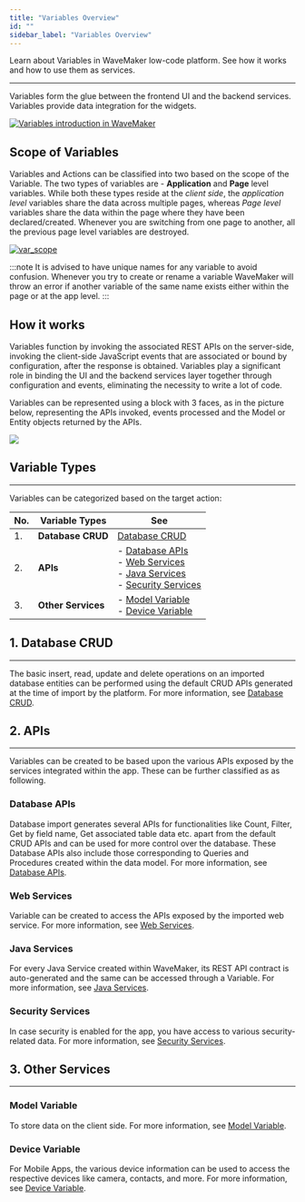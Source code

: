 ```yaml
---
title: "Variables Overview"
id: ""
sidebar_label: "Variables Overview"
---
```

Learn about Variables in WaveMaker low-code platform. See how it works and how to use them as services.

---
Variables form the glue between the frontend UI and the backend services. Variables provide data integration for the widgets. 

[![Variables introduction in WaveMaker](/learn/assets/variables_introduction.PNG)](/learn/assets/variables_introduction.PNG)  

## Scope of Variables

Variables and Actions can be classified into two based on the scope of the Variable. The two types of variables are - **Application** and **Page** level variables. While both these types reside at the _client side_, the _application level_ variables share the data across multiple pages, whereas _Page level_ variables share the data within the page where they have been declared/created. Whenever you are switching from one page to another, all the previous page level variables are destroyed.  

[![var_scope](/learn/assets/var_scope.png)](/learn/assets/var_scope.png) 

:::note
It is advised to have unique names for any variable to avoid confusion. Whenever you try to create or rename a variable WaveMaker will throw an error if another variable of the same name exists either within the page or at the app level.
:::

## How it works

Variables function by invoking the associated REST APIs on the server-side, invoking the client-side JavaScript events that are associated or bound by configuration, after the response is obtained. Variables play a significant role in binding the UI and the backend services layer together through configuration and events, eliminating the necessity to write a lot of code.

Variables can be represented using a block with 3 faces, as in the picture below, representing the APIs invoked, events processed and the Model or Entity objects returned by the APIs.

[![](/learn/assets/var_representation.png)](/learn/assets/var_representation.png)

## Variable Types
---
Variables can be categorized based on the target action:

|No.|Variable Types|See|
|---|---|---|
|1.|**Database CRUD** | [Database CRUD](/learn/app-development/variables/database-crud/) |
|2.|**APIs** |- [Database APIs](/learn/app-development/variables/database-apis/)<br> - [Web Services](/learn/app-development/variables/web-service/)<br> - [Java Services](/learn/app-development/variables/java-services/) <br> - [Security Services](/learn/app-development/variables/security-service/)|
|3.|**Other Services**|- [Model Variable](/learn/app-development/variables/model-variable/) <br> - [Device Variable](/learn/hybrid-mobile/device-variables/)|


## 1. Database CRUD
---
The basic insert, read, update and delete operations on an imported database entities can be performed using the default CRUD APIs generated at the time of import by the platform. For more information, see [Database CRUD](/learn/app-development/variables/database-crud/).



## 2. APIs
---
Variables can be created to be based upon the various APIs exposed by the services integrated within the app. These can be further classified as as following. 

### Database APIs
Database import generates several APIs for functionalities like Count, Filter, Get by field name, Get associated table data etc. apart from the default CRUD APIs and can be used for more control over the database. These Database APIs also include those corresponding to Queries and Procedures created within the data model. For more information, see [Database APIs](/learn/app-development/variables/database-apis/).

### Web Services
Variable can be created to access the APIs exposed by the imported web service. For more information, see [Web Services](/learn/app-development/variables/web-service/).

### Java Services
For every Java Service created within WaveMaker, its REST API contract is auto-generated and the same can be accessed through a Variable. For more information, see [Java Services](/learn/app-development/variables/java-services/). 

### Security Services
In case security is enabled for the app, you have access to various security-related data. For more information, see [Security Services](/learn/app-development/variables/security-service/).

## 3. Other Services
---

### Model Variable
To store data on the client side. For more information, see [Model Variable](/learn/app-development/variables/model-variable/).

### Device Variable
For Mobile Apps, the various device information can be used to access the respective devices like camera, contacts, and more. For more information, see [Device Variable](/learn/hybrid-mobile/device-variables/).



